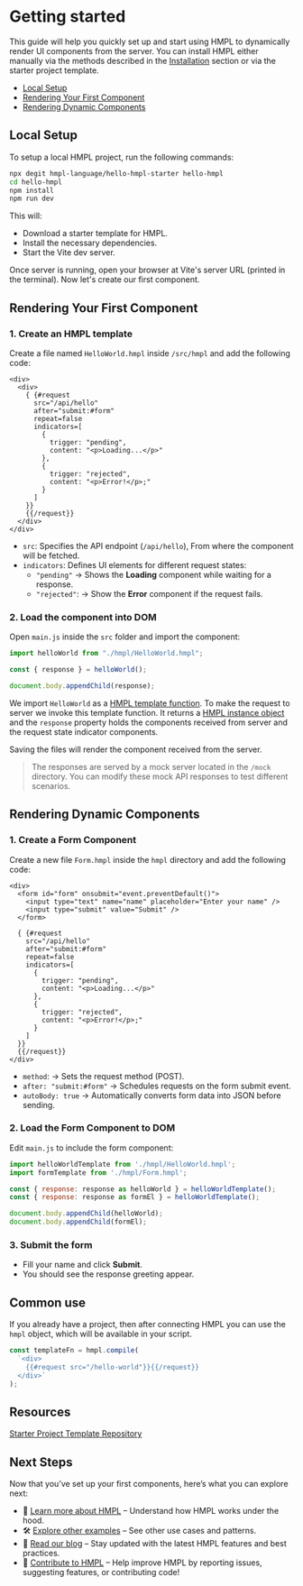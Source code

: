# Getting started

This guide will help you quickly set up and start using HMPL to dynamically render UI components from the server. You can install HMPL either manually via the methods described in the [Installation](/installation.md) section or via the starter project template.

- [Local Setup](#local-setup)
- [Rendering Your First Component](#rendering-your-first-component)
- [Rendering Dynamic Components](#rendering-dynamic-components)

## Local Setup

To setup a local HMPL project, run the following commands:

```sh
npx degit hmpl-language/hello-hmpl-starter hello-hmpl
cd hello-hmpl
npm install
npm run dev
```

This will:

- Download a starter template for HMPL.
- Install the necessary dependencies.
- Start the Vite dev server.

Once server is running, open your browser at Vite's server URL (printed in the terminal).
Now let's create our first component.

## Rendering Your First Component

### 1. Create an HMPL template

Create a file named `HelloWorld.hmpl` inside `/src/hmpl` and add the following code:

```hmpl
<div>
  <div>
    { {#request
      src="/api/hello"
      after="submit:#form"
      repeat=false
      indicators=[
        {
          trigger: "pending",
          content: "<p>Loading...</p>"
        },
        {
          trigger: "rejected",
          content: "<p>Error!</p>;"
        }
      ]
    }}
    {{/request}}
  </div>
</div>
```

- `src`: Specifies the API endpoint (`/api/hello`), From where the component will be fetched.
- `indicators`: Defines UI elements for different request states:
  - `"pending"` → Shows the **Loading** component while waiting for a response.
  - `"rejected"`: → Show the **Error** component if the request fails.

### 2. Load the component into DOM

Open `main.js` inside the `src` folder and import the component:

```javascript
import helloWorld from "./hmpl/HelloWorld.hmpl";

const { response } = helloWorld();

document.body.appendChild(response);
```

We import `HelloWorld` as a [HMPL template function](https://spec.hmpl-lang.dev/#template-function). To make the request to server we invoke this template function. It returns a [HMPL instance object](https://spec.hmpl-lang.dev/#sec-hmplinstance) and the `response` property holds the components received from server and the request state indicator components.

Saving the files will render the component received from the server.

> The responses are served by a mock server located in the `/mock` directory. You can modify these mock API responses to test different scenarios.

## Rendering Dynamic Components

### 1. Create a Form Component

Create a new file `Form.hmpl` inside the `hmpl` directory and add the following code:

```hmpl
<div>
  <form id="form" onsubmit="event.preventDefault()">
    <input type="text" name="name" placeholder="Enter your name" />
    <input type="submit" value="Submit" />
  </form>

  { {#request
    src="/api/hello"
    after="submit:#form"
    repeat=false
    indicators=[
      {
        trigger: "pending",
        content: "<p>Loading...</p>"
      },
      {
        trigger: "rejected",
        content: "<p>Error!</p>;"
      }
    ]
  }}
  {{/request}}
</div>
```

- `method`: → Sets the request method (POST).
- `after: "submit:#form"` → Schedules requests on the form submit event.
- `autoBody: true` → Automatically converts form data into JSON before sending.

### 2. Load the Form Component to DOM

Edit `main.js` to include the form component:

```javascript
import helloWorldTemplate from './hmpl/HelloWorld.hmpl';
import formTemplate from './hmpl/Form.hmpl';

const { response: response as helloWorld } = helloWorldTemplate();
const { response: response as formEl } = helloWorldTemplate();

document.body.appendChild(helloWorld);
document.body.appendChild(formEl);
```

### 3. Submit the form

- Fill your name and click **Submit**.
- You should see the response greeting appear.

## Common use

If you already have a project, then after connecting HMPL you can use the `hmpl` object, which will be available in your script.

```javascript
const templateFn = hmpl.compile(
  `<div>
    {{#request src="/hello-world"}}{{/request}}
  </div>`
);
```

## Resources

[Starter Project Template Repository](https://github.com/hmpl-language/hello-hmpl-starter)

## Next Steps

Now that you’ve set up your first components, here’s what you can explore next:

- 📖 [Learn more about HMPL](https://spec.hmpl-lang.dev/#hmpl) – Understand how HMPL works under the hood.
- 🛠️ [Explore other examples](/examples.md) – See other use cases and patterns.
- 📰 [Read our blog](https://blog.hmpl-lang.dev) – Stay updated with the latest HMPL features and best practices.
- 🌱 [Contribute to HMPL](https://github.com/hmpl-language/hmpl) – Help improve HMPL by reporting issues, suggesting features, or contributing code!
